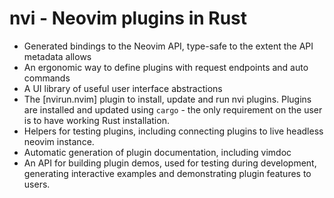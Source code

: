 
# nvi - Neovim plugins in Rust

- Generated bindings to the Neovim API, type-safe to the extent the API metadata allows
- An ergonomic way to define plugins with request endpoints and auto commands
- A UI library of useful user interface abstractions
- The [nvirun.nvim] plugin to install, update and run nvi plugins. Plugins are
  installed and updated using `cargo` - the only requirement on the user is to
  have working Rust installation.
- Helpers for testing plugins, including connecting plugins to live headless
  neovim instance.
- Automatic generation of plugin documentation, including vimdoc 
- An API for building plugin demos, used for testing during development,
  generating interactive examples and demonstrating plugin features to users.


